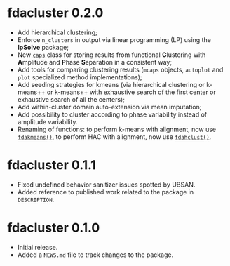 # fdacluster 0.2.0

* Add hierarchical clustering;
* Enforce `n_clusters` in output via linear programming (LP) using the 
**lpSolve** package;
* New [`caps`](https://astamm.github.io/fdacluster/reference/caps.html) class 
for storing results from functional **C**lustering with **A**mplitude and 
**P**hase **S**eparation in a consistent way;
* Add tools for comparing clustering results (`mcaps` objects, `autoplot` and 
`plot` specialized method implementations);
* Add seeding strategies for kmeans (via hierarchical clustering or k-means++ or 
k-means++ with exhaustive search of the first center or exhaustive search of all 
the centers);
* Add within-cluster domain auto-extension via mean imputation;
* Add possibility to cluster according to phase variability instead of amplitude 
variability.
* Renaming of functions: to perform k-means with alignment, now use 
[`fdakmeans()`](https://astamm.github.io/fdacluster/reference/fdakmeans.html), 
to perform HAC with alignment, now use 
[`fdahclust()`](https://astamm.github.io/fdacluster/reference/fdahclust.html).

# fdacluster 0.1.1

* Fixed undefined behavior sanitizer issues spotted by UBSAN.
* Added reference to published work related to the package in `DESCRIPTION`.

# fdacluster 0.1.0

* Initial release.
* Added a `NEWS.md` file to track changes to the package.
